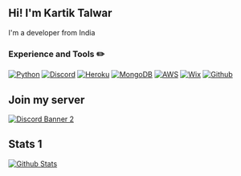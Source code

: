 ## Hi! I'm Kartik Talwar

I'm a developer from India

### Experience and Tools ✏️
[![Python](https://img.shields.io/badge/Python-3776ab?style=for-the-badge&logo=python&logoColor=white)](https://www.python.org/)
[![Discord](https://img.shields.io/badge/Discord-7289DA?style=for-the-badge&logo=discord&logoColor=white)](https://discord.gg/gCmPWtC)
[![Heroku](https://img.shields.io/badge/Heroku-430098?style=for-the-badge&logo=heroku&logoColor=white)](https://heroku.com/)
[![MongoDB](https://img.shields.io/badge/MongoDB-47a248?style=for-the-badge&logo=mongodb&logoColor=white)](https://www.mongodb.com/)
[![AWS](https://img.shields.io/badge/AWS-232F3E?style=for-the-badge&logo=amazonaws&logoColor=white)](https://aws.amazon.com/)
[![Wix](https://img.shields.io/badge/Wix-0C6EFC?style=for-the-badge&logo=wix&logoColor=white)](https://wix.com/)
[![Github](https://img.shields.io/badge/Github-181717?style=for-the-badge&logo=github&logoColor=white)](https://github.com/)

## Join my server
[![Discord Banner 2](https://discordapp.com/api/guilds/545956933170102283/widget.png?style=banner2)](https://discord.gg/gCmPWtC)

## Stats 1
[![Github Stats](https://github-readme-stats.vercel.app/api?username=kartiktalwar2003&show_icons=true&hide_border=true&count_private=true&theme=dark)](https://github.com/kartiktalwar2003)
